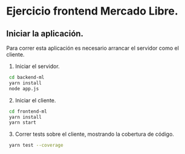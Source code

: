 # Ejercicio frontend Mercado Libre.

## Iniciar la aplicación.

Para correr esta aplicación es necesario arrancar el servidor como el cliente.


1) Iniciar el servidor.

 ```sh
  cd backend-ml
  yarn install
  node app.js
 ```

2) Iniciar el cliente.

```sh
 cd frontend-ml
 yarn install
 yarn start
```

3) Correr tests sobre el cliente, mostrando la cobertura de código.

```sh
 yarn test --coverage
```
